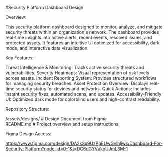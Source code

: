 #Security Platform Dashboard Design

Overview:

   This security platform dashboard designed to monitor, analyze, and mitigate security threats within an organization's network. The dashboard provides real-time insights into active alerts, recent events, resolved issues, and protected assets. It features an intuitive UI optimized for accessibility, dark mode, and interactive data visualization.

Key Features:

Threat Intelligence & Monitoring: Tracks active security threats and vulnerabilities.
Severity Heatmaps: Visual representation of risk levels across assets.
Incident Reporting System: Provides structured workflows for managing security breaches.
Asset Protection Overview: Displays real-time security status for devices and networks.
Quick Actions: Includes instant security fixes, automated scans, and updates.
Accessibility-Friendly UI: Optimized dark mode for colorblind users and high-contrast readability.

Repository Structure:

/assets/designs/       # Design Document from Figma  
README.md              # Project overview and setup instructions  

Figma Design Access:

https://www.figma.com/design/DA2kSx9UzPgEUwGvlhljws/Dashboard-For-Security-Platform?node-id=0-1&t=DC6dGYVukoUJmL3M-1
